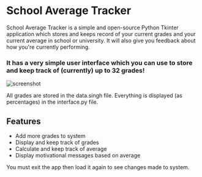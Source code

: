 # School Average Tracker
School Average Tracker is a simple and open-source Python Tkinter application which stores and keeps record of your current grades and your current average in school or university. It will also give you feedback about how you're currently performing.

### It has a very simple user interface which you can use to store and keep track of (currently) up to 32 grades!
![screenshot](https://user-images.githubusercontent.com/84334654/191858203-9d1e647b-e054-439d-b8c2-d9b79e8c3bd2.png)

All grades are stored in the data.singh file. Everything is displayed (as percentages) in the interface.py file.

## Features
- Add more grades to system
- Display and keep track of grades
- Calculate and keep track of average
- Display motivational messages based on average

You must exit the app then load it again to see changes made to system.
